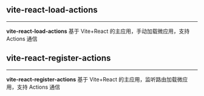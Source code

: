 ## vite-react-load-actions 
***

**vite-react-load-actions** 基于 Vite+React 的主应用，手动加载微应用，支持 Actions 通信


## vite-react-register-actions 
***

**vite-react-register-actions** 基于 Vite+React 的主应用，监听路由加载微应用，支持 Actions 通信
